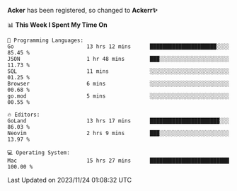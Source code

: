 **Acker** has been registered, so changed to **Ackerr✨**

<!--START_SECTION:waka-->
📊 **This Week I Spent My Time On** 

```text
💬 Programming Languages: 
Go                       13 hrs 12 mins      █████████████████████░░░░   85.45 % 
JSON                     1 hr 48 mins        ███░░░░░░░░░░░░░░░░░░░░░░   11.73 % 
SQL                      11 mins             ░░░░░░░░░░░░░░░░░░░░░░░░░   01.25 % 
Browser                  6 mins              ░░░░░░░░░░░░░░░░░░░░░░░░░   00.68 % 
go.mod                   5 mins              ░░░░░░░░░░░░░░░░░░░░░░░░░   00.55 % 

🔥 Editors: 
GoLand                   13 hrs 17 mins      ██████████████████████░░░   86.03 % 
Neovim                   2 hrs 9 mins        ███░░░░░░░░░░░░░░░░░░░░░░   13.97 % 

💻 Operating System: 
Mac                      15 hrs 27 mins      █████████████████████████   100.00 % 
```


 Last Updated on 2023/11/24 01:08:32 UTC
<!--END_SECTION:waka-->
